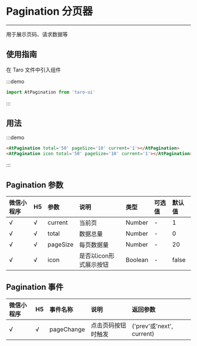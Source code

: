# Pagination 分页器

---

用于展示页码、请求数据等

## 使用指南

在 Taro 文件中引入组件

:::demo
```js
import AtPagination from 'taro-ui'
```
:::

## 用法

:::demo
```html
<AtPagination total='50' pageSize='10' current='1'></AtPagination>
<AtPagination icon total='50' pageSize='10' current='1'></AtPagination>
```
:::

## Pagination 参数

| 微信小程序 | H5 | 参数     | 说明                   | 类型    | 可选值 | 默认值 |
|:-----------|:---|:---------|:-----------------------|:--------|:-------|:-------|
| √          | √  | current  | 当前页                 | Number  | -      | 1      |
| √          | √  | total    | 数据总量               | Number  | -      | 0      |
| √          | √  | pageSize | 每页数据量             | Number  | -      | 20     |
| √          | √  | icon     | 是否以icon形式展示按钮 | Boolean | -      | false  |

## Pagination 事件

| 微信小程序 | H5 | 事件名称   | 说明               | 返回参数                  |
|:-----------|:---|:-----------|:-------------------|:--------------------------|
| √          | √  | pageChange | 点击页码按钮时触发 | ('prev'或'next', current) |